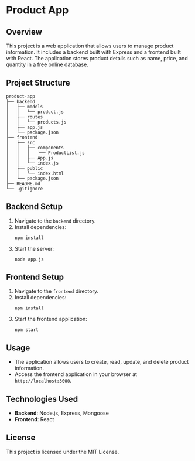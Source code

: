 # Product App

## Overview
This project is a web application that allows users to manage product information. It includes a backend built with Express and a frontend built with React. The application stores product details such as name, price, and quantity in a free online database.

## Project Structure
```
product-app
├── backend
│   ├── models
│   │   └── product.js
│   ├── routes
│   │   └── products.js
│   ├── app.js
│   └── package.json
├── frontend
│   ├── src
│   │   ├── components
│   │   │   └── ProductList.js
│   │   ├── App.js
│   │   └── index.js
│   ├── public
│   │   └── index.html
│   └── package.json
├── README.md
└── .gitignore
```

## Backend Setup
1. Navigate to the `backend` directory.
2. Install dependencies:
   ```
   npm install
   ```
3. Start the server:
   ```
   node app.js
   ```

## Frontend Setup
1. Navigate to the `frontend` directory.
2. Install dependencies:
   ```
   npm install
   ```
3. Start the frontend application:
   ```
   npm start
   ```

## Usage
- The application allows users to create, read, update, and delete product information.
- Access the frontend application in your browser at `http://localhost:3000`.

## Technologies Used
- **Backend**: Node.js, Express, Mongoose
- **Frontend**: React

## License
This project is licensed under the MIT License.